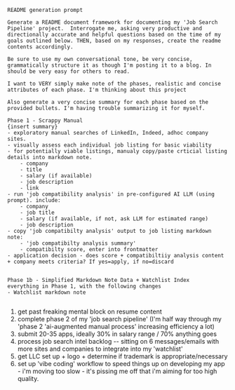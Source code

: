 


```
README generation prompt

Generate a README document framework for documenting my 'Job Search Pipeline' project.  Interrogate me, asking very productive and directionally accurate and helpful questions based on the time of my goals outlined below. THEN, based on my responses, create the readme contents accordingly. 

Be sure to use my own conversational tone, be very concise, grammatically structure it as though I'm posting it to a blog. In should be very easy for others to read. 

I want to VERY simply make note of the phases, realistic and concise attributes of each phase. I'm thinking about this project

Also generate a very concise summary for each phase based on the provided bullets. I'm having trouble summarizing it for myself.

Phase 1 - Scrappy Manual
{insert summary}
- exploratory manual searches of LinkedIn, Indeed, adhoc company sites.
- visually assess each individual job listing for basic viability
- for potentially viable listings, manualy copy/paste crticial listing details into markdown note.
	- company
	- title
	- salary (if available)
	- job description
	- link
- run 'job compatibility analysis' in pre-configured AI LLM (using prompt). include:
	- company
	- job title
	- salary (if available, if not, ask LLM for estimated range)
	- job description
- copy 'job compatibilty analysis' output to job listing markdown note:
	- 'job compatibilty analysis summary'
	- compatibilty score, enter into frontmatter
- application decision - does score + compatibiltiiy analysis content + company meets criteria? If yes=apply, if no=discard


Phase 1b - Simplified Markdown Note Data + Watchlist Index
everything in Phase 1, with the following changes
- Watchlist markdown note 


```





1. get past freaking mental block on resume content
2. complete phase 2 of my 'job search pipeline'  (I'm half way through my 'phase 2 'ai-augmented manual process' increasing efficiency a lot)
3. submit 20-35 apps, ideally 30% in salary range / 70% anything goes
4. process job search intel backlog -- sitting on 6 messages/emails with more sites and companies to integrate into my 'watchlist'
5. get LLC set up + logo + determine if trademark is appropriate/necessary
6. set up 'vibe coding'  workflow to speed things up on developing my app - i'm moving too slow - it's pissing me off that i'm aiming for too high quality. 